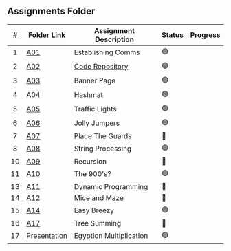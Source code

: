 ##  Assignments Folder

|   #   | Folder Link | Assignment Description |    Status  | Progress
| :---: | ----------- | ---------------------- |    ----------- |----------- |
|   1   | <a href="https://docs.google.com/spreadsheets/d/1jAkhTTA8b8BxF5ckkyct44jOz8PNmREB9QxGERVDSeY/edit?usp=sharing">A01</a>     | Establishing Comms    |   🟢  |  |
|   2   | <a href="../../../">A02</a>     | <a href="../../../">Code Repository</a>      |    🟢  | |
|   3   | <a href="A03">A03</a>     | Banner Page    |    🟢  | |
|   4   | <a href="A04">A04</a>    | Hashmat      | 🟢   |  |
|   5   | <a href="P161">A05</a>    | Traffic Lights      | 🟢   |  |
|   6   | <a href="A06">A06</a>    | Jolly Jumpers     | 🟢   |  |
|   7   | <a href="A07">A07</a>    | Place The Guards      | 🔴   |  |
|   8   | <a href="A08">A08</a>    | String Processing      | 🟢   | |
|   10   | <a href="A09">A09</a>     | Recursion      | 🔴   |  |
|   11   | <a href="A10">A10</a>    | The 900's?      | 🟢   |  |
|   13   | <a href="A11">A11</a>    | Dynamic Programming      | 🔴   |  |
|   14   | <a href="A12">A12</a>    | Mice and Maze      | 🔴   |  |
|   15   | <a href="A14">A14</a>    | Easy Breezy      | 🟢   |  |
|   16   | <a href="A17">A17</a>    | Tree Summing      | 🔴   |  |
|   17   | <a href="276">Presentation</a>    | Egyption Multiplication      | 🟢   |  |
